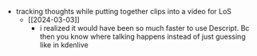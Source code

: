   * tracking thoughts while putting together clips into a video for LoS
    * [[2024-03-03]]
      * i realized it would have been so much faster to use Descript. Bc then you know where talking happens instead of just guessing like in kdenlive
